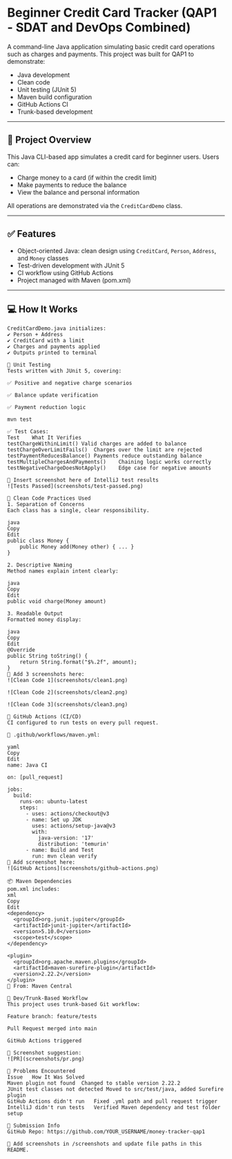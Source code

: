 # Beginner Credit Card Tracker (QAP1 - SDAT and DevOps Combined)

A command-line Java application simulating basic credit card operations such as charges and payments. This project was built for QAP1 to demonstrate:
- Java development
- Clean code
- Unit testing (JUnit 5)
- Maven build configuration
- GitHub Actions CI
- Trunk-based development

---

## 📌 Project Overview

This Java CLI-based app simulates a credit card for beginner users. Users can:
- Charge money to a card (if within the credit limit)
- Make payments to reduce the balance
- View the balance and personal information

All operations are demonstrated via the `CreditCardDemo` class.

---

## ✅ Features

- Object-oriented Java: clean design using `CreditCard`, `Person`, `Address`, and `Money` classes
- Test-driven development with JUnit 5
- CI workflow using GitHub Actions
- Project managed with Maven (pom.xml)

---

## 💻 How It Works

```text
CreditCardDemo.java initializes:
✔️ Person + Address
✔️ CreditCard with a limit
✔️ Charges and payments applied
✔️ Outputs printed to terminal

🧪 Unit Testing
Tests written with JUnit 5, covering:

✅ Positive and negative charge scenarios

✅ Balance update verification

✅ Payment reduction logic

mvn test

✅ Test Cases:
Test	What It Verifies
testChargeWithinLimit()	Valid charges are added to balance
testChargeOverLimitFails()	Charges over the limit are rejected
testPaymentReducesBalance()	Payments reduce outstanding balance
testMultipleChargesAndPayments()	Chaining logic works correctly
testNegativeChargeDoesNotApply()	Edge case for negative amounts

📸 Insert screenshot here of IntelliJ test results
![Tests Passed](screenshots/test-passed.png)

🔁 Clean Code Practices Used
1. Separation of Concerns
Each class has a single, clear responsibility.

java
Copy
Edit
public class Money {
    public Money add(Money other) { ... }
}

2. Descriptive Naming
Method names explain intent clearly:

java
Copy
Edit
public void charge(Money amount)

3. Readable Output
Formatted money display:

java
Copy
Edit
@Override
public String toString() {
    return String.format("$%.2f", amount);
}
📸 Add 3 screenshots here:
![Clean Code 1](screenshots/clean1.png)

![Clean Code 2](screenshots/clean2.png)

![Clean Code 3](screenshots/clean3.png)

🤖 GitHub Actions (CI/CD)
CI configured to run tests on every pull request.

📁 .github/workflows/maven.yml:

yaml
Copy
Edit
name: Java CI

on: [pull_request]

jobs:
  build:
    runs-on: ubuntu-latest
    steps:
      - uses: actions/checkout@v3
      - name: Set up JDK
        uses: actions/setup-java@v3
        with:
          java-version: '17'
          distribution: 'temurin'
      - name: Build and Test
        run: mvn clean verify
📸 Add screenshot here:
![GitHub Actions](screenshots/github-actions.png)

📦 Maven Dependencies
pom.xml includes:
xml
Copy
Edit
<dependency>
  <groupId>org.junit.jupiter</groupId>
  <artifactId>junit-jupiter</artifactId>
  <version>5.10.0</version>
  <scope>test</scope>
</dependency>

<plugin>
  <groupId>org.apache.maven.plugins</groupId>
  <artifactId>maven-surefire-plugin</artifactId>
  <version>2.22.2</version>
</plugin>
📌 From: Maven Central

🌿 Dev/Trunk-Based Workflow
This project uses trunk-based Git workflow:

Feature branch: feature/tests

Pull Request merged into main

GitHub Actions triggered

📸 Screenshot suggestion:
![PR](screenshots/pr.png)

🐛 Problems Encountered
Issue	How It Was Solved
Maven plugin not found	Changed to stable version 2.22.2
JUnit test classes not detected	Moved to src/test/java, added Surefire plugin
GitHub Actions didn't run	Fixed .yml path and pull request trigger
IntelliJ didn't run tests	Verified Maven dependency and test folder setup

🔗 Submission Info
GitHub Repo: https://github.com/YOUR_USERNAME/money-tracker-qap1

📸 Add screenshots in /screenshots and update file paths in this README.